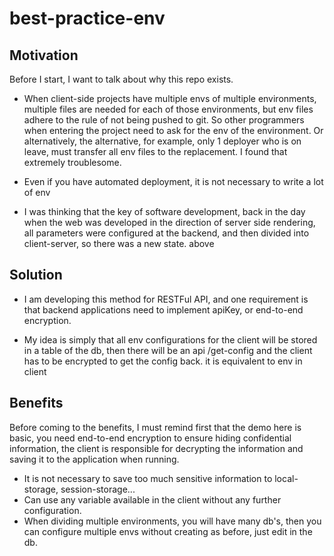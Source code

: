 # best-practice-env

## Motivation

Before I start, I want to talk about why this repo exists.

- When client-side projects have multiple envs of multiple environments, multiple files are needed for each of those environments, but env files adhere to the rule of not being pushed to git. So other programmers when entering the project need to ask for the env of the environment. Or alternatively, the alternative, for example, only 1 deployer who is on leave, must transfer all env files to the replacement. I found that extremely troublesome.

- Even if you have automated deployment, it is not necessary to write a lot of env

- I was thinking that the key of software development, back in the day when the web was developed in the direction of server side rendering, all parameters were configured at the backend, and then divided into client-server, so there was a new state. above


## Solution

- I am developing this method for RESTFul API, and one requirement is that backend applications need to implement apiKey, or end-to-end encryption.

- My idea is simply that all env configurations for the client will be stored in a table of the db, then there will be an api /get-config and the client has to be encrypted to get the config back. it is equivalent to env in client

## Benefits

Before coming to the benefits, I must remind first that the demo here is basic, you need end-to-end encryption to ensure hiding confidential information, the client is responsible for decrypting the information and saving it to the application when running.

- It is not necessary to save too much sensitive information to local-storage, session-storage...
- Can use any variable available in the client without any further configuration.
- When dividing multiple environments, you will have many db's, then you can configure multiple envs without creating as before, just edit in the db.

